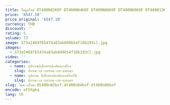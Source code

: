 ```yaml
---
title: โมดูลใหม่ DT400N02KOF DT400N04KOF DT400N06KOF DT400N08KOF DT400N12KOF DT400N14KOF DT400N18KOF DT400N16KOF
price: '6547.10'
price_original: '6547.10'
currency: THB
discount: ''
rating: 5
volume: 73
image: S73a2469765474a83ab049b54f16b193cl.jpg
images:
  - S73a2469765474a83ab049b54f16b193cl.jpg
video: ''
categories:
  - name: อุปกรณ์อิเล็กทรอนิกส์และเครื่อง
    slug: ปกรณ-เล-กทรอน-กส-และเคร
  - name: อุปกรณ์ อิเล็กทรอนิกส์และเครื่องใช้
    slug: ปกรณ-เล-กทรอน-กส-และเคร
slug: โมด-ลใหม-dt400n02kof-dt400n04kof-dt400n06kof
encode: oF5Xgkq
lang: th
---
```

  